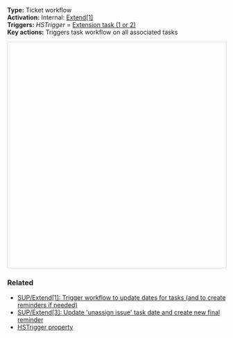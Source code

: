 **Type:** Ticket workflow  
**Activation:** Internal: <u>Extend[1]</u>  
**Triggers:** *HSTrigger* = <u>Extension task (1 or 2)</u>  
**Key actions:** Triggers task workflow on all associated tasks        

<div id="viewer" style="width:100%;height:520px;border:1px solid #ddd;"></div>
<script src="https://cdn.jsdelivr.net/npm/openseadragon@4.1/build/openseadragon/openseadragon.min.js"></script>
<script>
  document.addEventListener('DOMContentLoaded', function () {
    var basePath = window.location.pathname.replace(/\/workflows\/.*/, '/');
    var imgUrl = basePath + "images/SUP-Extend-2-Trigger-extension-task-date-change-creation.png";
    OpenSeadragon({ id: "viewer", prefixUrl: "https://cdn.jsdelivr.net/npm/openseadragon@4.1/build/openseadragon/images/", tileSources: { type: "image", url: imgUrl, buildPyramid: false }, showNavigator: true, showZoomControl: true, showHomeControl: true, showFullPageControl: false });
  });
</script> 

### Related  
- [SUP/Extend[1]: Trigger workflow to update dates for tasks (and to create reminders if needed)](../workflows/SUP-Extend-1-Trigger-workflow-to-update-dates-for-tasks.md)  
- [SUP/Extend[3]: Update 'unassign issue' task date and create new final reminder](../workflows/SUP-Extend-3-Update-unassign-issue-task-date-and-create-new-final-reminder.md)  
- [HSTrigger property](../articles/Workflow-internal-properties.md#hstrigger)
